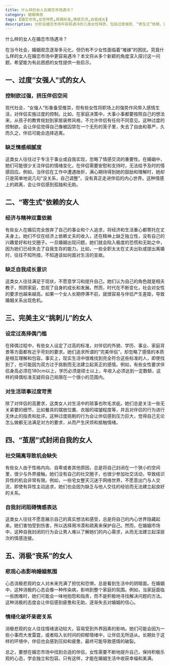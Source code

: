 ```yaml
---
title: 什么样的女人在婚恋市场遇冷？
category: 婚姻情感
tags: [婚恋市场,女性特质,择偶标准,情感交流,自我成长]
description: 分析在婚恋市场中容易遇冷的几类女性特质，包括过度强势、“寄生式”依赖、完美主义挑刺、“茧居”封闭自我以及消极丧系等，为女性在婚恋方面提供启示，助力其找到合适伴侣。
---
```


什么样的女人在婚恋市场遇冷？

在当今社会，婚姻观念逐渐多元化，但仍有不少女性面临着“难嫁”的困扰。究竟什么样的女人在婚恋市场中更容易遇冷？本文将从多个新颖的角度深入探讨这一问题，希望能为有此困惑的女性提供一些启示。

## 一、过度“女强人”式的女人

### 控制欲过强，挤压伴侣空间
现代社会，“女强人”形象备受推崇，但有些女性将职场上的强势作风带入感情生活，对伴侣实施过度的控制。比如，在家庭决策中，大事小事都要按照自己的想法来，从孩子的教育规划到家居装修风格，不允许伴侣有任何不同意见。这种过度的控制欲，会让伴侣觉得自己像被囚禁在一个无形的笼子里，失去了自由和尊严，久而久之，伴侣可能会选择逃离。

### 缺乏情感细腻度
这类女人往往过于专注于事业或自我实现，忽略了情感交流的重要性。在婚姻中，她们可能很少关注伴侣的情绪变化，在伴侣需要安慰和支持时，无法给予及时的情感回应。例如，当伴侣在工作中遭遇挫折，满心期待得到她的鼓励和理解时，她却只是简单地说几句“没关系，自己调整”，没有真正走进伴侣的内心世界。这种情感上的疏离，会让伴侣感到孤独和无助。

## 二、“寄生式”依赖的女人

### 经济与精神双重依赖
有些女人在婚后完全放弃了自己的事业和个人追求，将经济和生活重心都寄托在丈夫身上。她们不仅在经济上依赖丈夫的收入，还在精神上缺乏独立性，没有自己的兴趣爱好和社交圈子。一旦婚姻出现问题，她们就会陷入极度的恐慌和无助之中，因为她们已经失去了自我生存的能力。比如，一些全职太太在丈夫出轨或提出离婚时，往往不知所措，不知道该如何面对生活的变故。

### 缺乏自我成长意识
这类女人往往满足于现状，不愿意学习和提升自己。她们认为自己的角色就是相夫教子，照顾家庭，忽视了自身的成长和发展。然而，时代在不断变化，社会对女性的要求也越来越高。如果一个女人长期停滞不前，就很容易与伴侣产生差距，导致婚姻关系出现危机。

## 三、完美主义“挑刺儿”的女人

### 设定过高择偶门槛
在择偶过程中，有些女人设定了过高的标准，对伴侣的外貌、学历、事业、家庭背景等方面都有近乎苛刻的要求。她们追求所谓的“完美伴侣”，却忽略了感情的本质是相互理解和包容。事实上，现实生活中很难找到完全符合这些标准的人，即使找到了，也可能因为双方过于挑剔而无法建立起真正的感情。例如，有些女性要求伴侣身高必须在180cm以上，学历必须是硕士以上，年收入必须达到一定数额，这样的择偶标准无疑将自己局限在一个很小的范围内。

### 对生活琐事过度苛责
除了对伴侣的高要求，这类女人对生活中的琐事也吹毛求疵。她们总是关注一些无关紧要的细节，比如餐具的摆放位置、衣服的褶皱程度等，并且对伴侣的行为进行无休止的指责和批评。这种过度挑剔的行为会让伴侣感到压力巨大，觉得自己无论怎么做都无法满足对方的要求，从而产生厌烦和抵触情绪。

## 四、“茧居”式封闭自我的女人

### 社交隔离导致机会缺失
有些女人由于性格内向、自卑或者其他原因，总是将自己封闭在一个狭小的空间里，很少与外界接触。她们没有自己的社交圈子，也很少参加社交活动，导致结识异性的机会非常有限。例如，一些宅女整天沉迷于网络世界，不愿意出门与人交流，即使有异性主动追求，她们也会因为缺乏与他人交往的经验而无法建立起良好的关系。

### 自我封闭阻碍情感表达
这类女人往往不愿意展示自己的真实想法和感受，总是将自己的内心世界隐藏起来。她们害怕受到伤害，所以选择用冷漠和疏离来保护自己。然而，在婚姻市场中，这种自我封闭的行为会让男人难以了解她们的内心需求，从而无法建立起深层次的情感连接。

## 五、消极“丧系”的女人

### 悲观心态影响婚姻氛围
心态消极悲观的女人对未来充满了担忧和恐惧，总是看到生活中的阴暗面。在婚姻中，这种消极的心态会像一种传染病，影响到整个家庭的氛围。例如，当家庭面临一些困难时，她们可能会一味地抱怨和指责，而不是积极地寻找解决问题的方法。这种消极的态度会让伴侣感到疲惫和无助，逐渐失去对婚姻的信心。

### 情绪化破坏亲密关系
消极悲观的女人往往情绪波动较大，容易受到外界因素的影响。她们可能会因为一些小事而大发雷霆，或者陷入长时间的抑郁情绪中，让伴侣无所适从。长期处于这样的环境中，伴侣也会感到压抑和疲惫，最终可能导致感情的破裂。

总之，要想在婚恋市场中找到合适的伴侣，女性需要不断地提升自己，保持积极乐观的心态，学会独立和包容。只有这样，才能在婚姻生活中收获幸福和美满。
